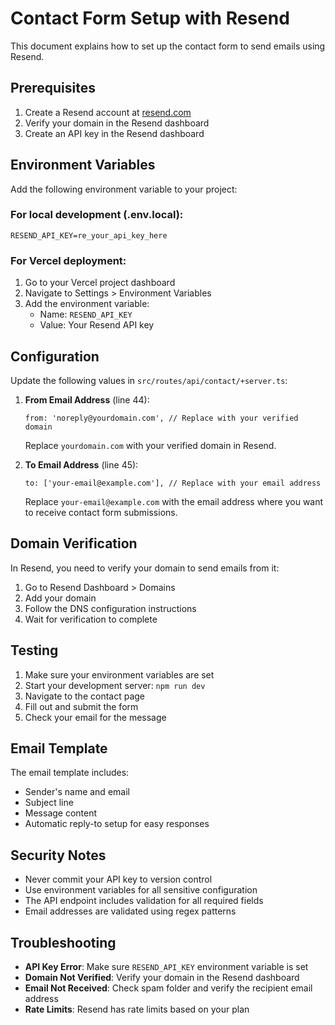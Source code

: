 # Contact Form Setup with Resend

This document explains how to set up the contact form to send emails using Resend.

## Prerequisites

1. Create a Resend account at [resend.com](https://resend.com)
2. Verify your domain in the Resend dashboard
3. Create an API key in the Resend dashboard

## Environment Variables

Add the following environment variable to your project:

### For local development (.env.local):
```
RESEND_API_KEY=re_your_api_key_here
```

### For Vercel deployment:
1. Go to your Vercel project dashboard
2. Navigate to Settings > Environment Variables
3. Add the environment variable:
   - Name: `RESEND_API_KEY`
   - Value: Your Resend API key

## Configuration

Update the following values in `src/routes/api/contact/+server.ts`:

1. **From Email Address** (line 44):
   ```
   from: 'noreply@yourdomain.com', // Replace with your verified domain
   ```
   Replace `yourdomain.com` with your verified domain in Resend.

2. **To Email Address** (line 45):
   ```
   to: ['your-email@example.com'], // Replace with your email address
   ```
   Replace `your-email@example.com` with the email address where you want to receive contact form submissions.

## Domain Verification

In Resend, you need to verify your domain to send emails from it:

1. Go to Resend Dashboard > Domains
2. Add your domain
3. Follow the DNS configuration instructions
4. Wait for verification to complete

## Testing

1. Make sure your environment variables are set
2. Start your development server: `npm run dev`
3. Navigate to the contact page
4. Fill out and submit the form
5. Check your email for the message

## Email Template

The email template includes:
- Sender's name and email
- Subject line
- Message content
- Automatic reply-to setup for easy responses

## Security Notes

- Never commit your API key to version control
- Use environment variables for all sensitive configuration
- The API endpoint includes validation for all required fields
- Email addresses are validated using regex patterns

## Troubleshooting

- **API Key Error**: Make sure `RESEND_API_KEY` environment variable is set
- **Domain Not Verified**: Verify your domain in the Resend dashboard
- **Email Not Received**: Check spam folder and verify the recipient email address
- **Rate Limits**: Resend has rate limits based on your plan